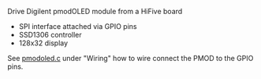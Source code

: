 Drive Digilent pmodOLED module from a HiFive board

 - SPI interface attached via GPIO pins
 - SSD1306 controller
 - 128x32 display

See [pmodoled.c](pmodoled.c) under "Wiring" how to wire connect the PMOD to the
GPIO pins.

